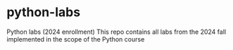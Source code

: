 # python-labs
Python labs (2024 enrollment)
This repo contains all labs from the 2024 fall implemented in the scope of the Python course 

